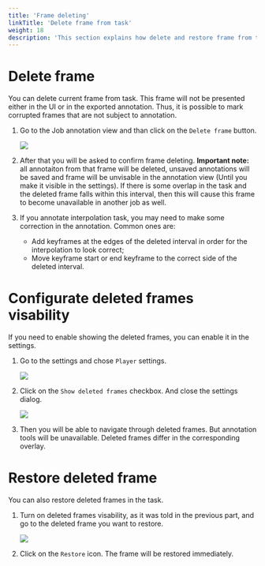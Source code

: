 ```yaml
---
title: 'Frame deleting'
linkTitle: 'Delete frame from task'
weight: 18
description: 'This section explains how delete and restore frame from task.'
---
```


# Delete frame

You can delete current frame from task. This frame will not be presented either in the UI or in the exported annotation.
Thus, it is possible to mark corrupted frames that are not subject to annotation.

1. Go to the Job annotation view and than click on the `Delete frame` button.

    ![](/images/image245.jpg)

1. After that you will be asked to confirm frame deleting.
   **Important note:**  all annotaiton from that frame will be deleted, unsaved annotations will be saved and frame will be unvisable in the annotation view (Until you make it visible in the settings).
   If there is some overlap in the task and the deleted frame falls within this interval, then this will cause this frame to become unavailable in another job as well.
1. If you annotate interpolation task, you may need to make some correction in the annotation. Common ones are:
   - Add keyframes at the edges of the deleted interval in order for the interpolation to look correct;
   - Move keyframe start or end keyframe to the correct side of the deleted interval.

# Configurate deleted frames visability

If you need to enable showing the deleted frames, you can enable it in the settings.

1. Go to the settings and chose `Player` settings.

    ![](/images/image246.jpg)

1. Click on the `Show deleted frames` checkbox. And close the settings dialog.

    ![](/images/image247.jpg)

1. Then you will be able to navigate through deleted frames. But annotation tools will be unavailable. Deleted frames differ in the corresponding overlay.

# Restore deleted frame

You can also restore deleted frames in the task.

1. Turn on deleted frames visability, as it was told in the previous part, and go to the deleted frame you want to restore.

    ![](/images/image248.jpg)

1. Click on the `Restore` icon. The frame will be restored immediately.
